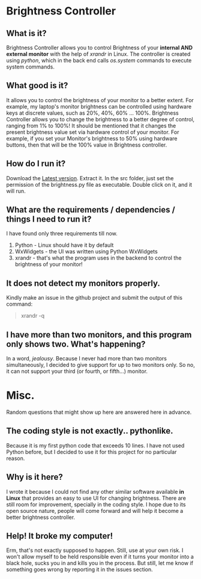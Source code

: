 Brightness Controller
==========

## What is it?

Brightness Controller allows you to control Brightness of your **internal AND external monitor** with the help of *xrandr* in Linux. The controller is created using *python*, which in the back end calls *os.system* commands to execute system commands.

## What good is it?

It allows you to control the brightness of your monitor to a better extent. For example, my laptop's monitor brightness can be controlled using hardware keys at discrete values, such as 20%, 40%, 60% ... 100%. Brightness Controller allows you to change the brightness to a better degree of control, ranging from 1% to 100%! It should be mentioned that it changes the present brightness value set via hardware control of your monitor. For example, if you set your Monitor's brightness to 50% using hardware buttons, then that will be the 100% value in Brightness controller. 

## How do I run it? 

Download the <a href="https://github.com/lordamit/Brightness/archive/master.zip">Latest version</a>. Extract it. In the src folder, just set the permission of the brightness.py file as executable. Double click on it, and it will run. 

## What are the requirements / dependencies / things I need to run it?

I have found only three requirements till now.

1. Python - Linux should have it by default
2. WxWidgets - the UI was written using Python WxWidgets
3. xrandr - that's what the program uses in the backend to control the brightness of your monitor!

## It does not detect my monitors properly.

Kindly make an issue in the github project and submit the output of this command:

> xrandr -q

## I have more than two monitors, and this program only shows two. What's happening?

In a word, *jealousy*. Because I never had more than two monitors simultaneously, I decided to give support for up to two monitors only. So no, it can not support your third (or fourth, or fifth...) monitor.

# Misc.

Random questions that might show up here are answered here in advance.

## The coding style is not exactly.. pythonlike.
 
Because it is my first python code that exceeds 10 lines. I have not used Python before, but I decided to use it for this project for no particular reason.

## Why is it here?

I wrote it because I could not find any other similar software available **in Linux** that provides an easy to use UI for changing brightness. There are still room for improvement, specially in the coding style. I hope due to its open source nature, people will come forward and will help it become a better brightness controller.

## Help! It broke my computer!

Erm, that's not exactly supposed to happen. Still, use at your own risk. I won't allow myself to be held responsible even if it turns your monitor into a black hole, sucks you in and kills you in the process.
But still, let me know if something goes wrong by reporting it in the issues section.